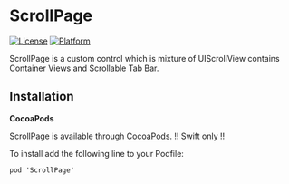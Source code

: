 # ScrollPage

[![License](https://img.shields.io/cocoapods/l/SMSwipeableTabView.svg?style=flat)](http://cocoapods.org/pods/ScrollPage)
[![Platform](https://img.shields.io/cocoapods/p/PageMenu.svg?style=flat)](http://cocoapods.org/pods/ScrollPage)

ScrollPage is a custom control which is mixture of UIScrollView contains Container Views and Scrollable Tab Bar.

## Installation

**CocoaPods**

ScrollPage is available through [CocoaPods](http://cocoapods.org). !! Swift only !!

To install add the following line to your Podfile:

    pod 'ScrollPage'
